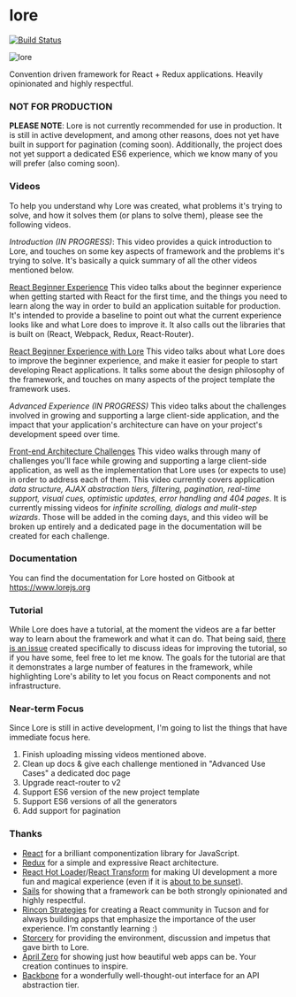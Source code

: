 # lore

[![Build Status][circle-image]][circle-url]

![lore](https://cloud.githubusercontent.com/assets/5898306/13093056/654b5c76-d4c0-11e5-8968-643aae655030.png)


Convention driven framework for React + Redux applications. Heavily opinionated and highly respectful.

### NOT FOR PRODUCTION
**PLEASE NOTE**: Lore is not currently recommended for use in production. It is still in active development, and 
among other reasons, does not yet have built in support for pagination (coming soon). Additionally, the project does not 
yet support a dedicated ES6 experience, which we know many of you will prefer (also coming soon).

### Videos

To help you understand why Lore was created, what problems it's trying to solve, and how it solves them (or plans to 
solve them), please see the following videos.

*Introduction (IN PROGRESS)*:
This video provides a quick introduction to Lore, and touches on some key aspects of framework and the problems it's
trying to solve. It's basically a quick summary of all the other videos mentioned below.

[React Beginner Experience](https://www.youtube.com/watch?v=pfxJ9sebMCc)
This video talks about the beginner experience when getting started with React for the first time, and the things you 
need to learn along the way in order to build an application suitable for production. It's intended to provide a baseline
to point out  what the current experience looks like and what Lore does to improve it. It also calls out the libraries 
that is built on (React, Webpack, Redux, React-Router).

[React Beginner Experience with Lore](https://www.youtube.com/watch?v=vHol_Zu58p8)
This video talks about what Lore does to improve the beginner experience, and make it easier for people to start
developing React applications. It talks some about the design philosophy of the framework, and touches on many aspects
of the project template the framework uses.

*Advanced Experience (IN PROGRESS)*
This video talks about the challenges involved in growing and supporting a large client-side application, and the 
impact that your application's architecture can have on your project's development speed over time.

[Front-end Architecture Challenges](https://www.youtube.com/watch?v=Mm4G_uUl86U)
This video walks through many of challenges you'll face while growing and supporting a large client-side application, 
as well as the implementation that Lore uses (or expects to use) in order to address each of them. This video currently 
covers application *data structure, AJAX abstraction tiers, filtering, pagination, real-time support, visual cues, 
optimistic updates, error handling and 404 pages*. It is currently missing videos for *infinite scrolling, dialogs and 
mulit-step wizards*. Those will be added in the coming days, and this video will be broken up entirely and a dedicated 
page in the documentation will be created for each challenge.
  

### Documentation

You can find the documentation for Lore hosted on Gitbook at https://www.lorejs.org

### Tutorial

While Lore does have a tutorial, at the moment the videos are a far better way to learn about the framework and what it
can do. That being said, [there is an issue](https://github.com/lore/lore/issues/90) created specifically to discuss 
ideas for improving the tutorial, so if you have some, feel free to let me know. The goals for the tutorial are that 
it demonstrates a large number of features in the framework, while highlighting Lore's ability to let you focus on 
React components and not infrastructure. 


### Near-term Focus

Since Lore is still in active development, I'm going to list the things that have immediate focus here.

1. Finish uploading missing videos mentioned above.
2. Clean up docs & give each challenge mentioned in "Advanced Use Cases" a dedicated doc page
3. Upgrade react-router to v2
4. Support ES6 version of the new project template
5. Support ES6 versions of all the generators
6. Add support for pagination


### Thanks
* [React](https://github.com/facebook/react) for a brilliant componentization library for JavaScript.
* [Redux](https://github.com/reactjs/redux) for a simple and expressive React architecture.  
* [React Hot Loader](https://github.com/gaearon/react-hot-loader)/[React Transform](https://github.com/gaearon/react-transform-boilerplate) 
for making UI development a more fun and magical experience (even if it is [about to be sunset](https://medium.com/@dan_abramov/hot-reloading-in-react-1140438583bf)).
* [Sails](https://github.com/balderdashy/sails) for showing that a framework can be both strongly opinionated and highly respectful.
* [Rincon Strategies](http://www.rinconstrategies.io) for creating a React community in Tucson and for always building 
apps that emphasize the importance of the user experience. I’m constantly learning :)
* [Storcery](http://storcery.io) for providing the environment, discussion and impetus that gave birth to Lore.
* [April Zero](http://aprilzero.com) for showing just how beautiful web apps can be.  Your creation continues to inspire.
* [Backbone](https://github.com/jashkenas/backbone) for a wonderfully well-thought-out interface for an API abstraction tier.


[circle-url]: https://circleci.com/gh/lore/lore
[circle-image]: https://circleci.com/gh/lore/lore.svg?style=shield&circle-token=6ef9571387d0e08d802f6769026fcf91fc30459f
